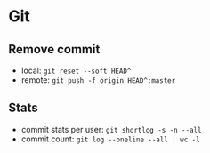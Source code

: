 # Git

## Remove commit

- local: `git reset --soft HEAD^`
- remote: `git push -f origin HEAD^:master`


## Stats

- commit stats per user:  `git shortlog -s -n --all`
- commit count: `git log --oneline --all | wc -l`
